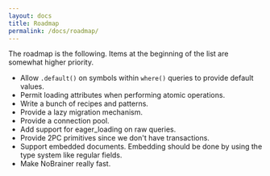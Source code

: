 ```yaml
---
layout: docs
title: Roadmap
permalink: /docs/roadmap/
---
```


The roadmap is the following. Items at the beginning of the list are somewhat higher priority.

* Allow `.default()` on symbols within `where()` queries to provide default
  values.
* Permit loading attributes when performing atomic operations.
* Write a bunch of recipes and patterns.
* Provide a lazy migration mechanism.
* Provide a connection pool.
* Add support for eager_loading on raw queries.
* Provide 2PC primitives since we don't have transactions.
* Support embedded documents. Embedding should be done by using the type system like regular fields.
* Make NoBrainer really fast.
